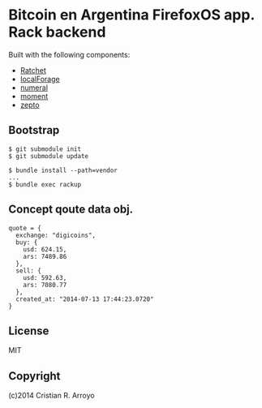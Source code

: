 # Bitcoin en Argentina FirefoxOS app. Rack backend

Built with the following components:

* [Ratchet][rtch]
* [localForage][fora]
* [numeral][nume]
* [moment][mome]
* [zepto][zpto]

## Bootstrap

    $ git submodule init
    $ git submodule update

    $ bundle install --path=vendor
    ...
    $ bundle exec rackup

## Concept qoute data obj.

    quote = {
      exchange: "digicoins",
      buy: {
        usd: 624.15,
        ars: 7489.86
      },
      sell: {
        usd: 592.63,
        ars: 7080.77
      },
      created_at: "2014-07-13 17:44:23.0720"
    }

## License

MIT

## Copyright

(c)2014 Cristian R. Arroyo

[rtch]: http://goratchet.com
[fora]: http://mozilla.github.io/localForage/
[nume]: http://numeraljs.com
[mome]: http://momentjs.com/
[zpto]: http://zeptojs.com/
